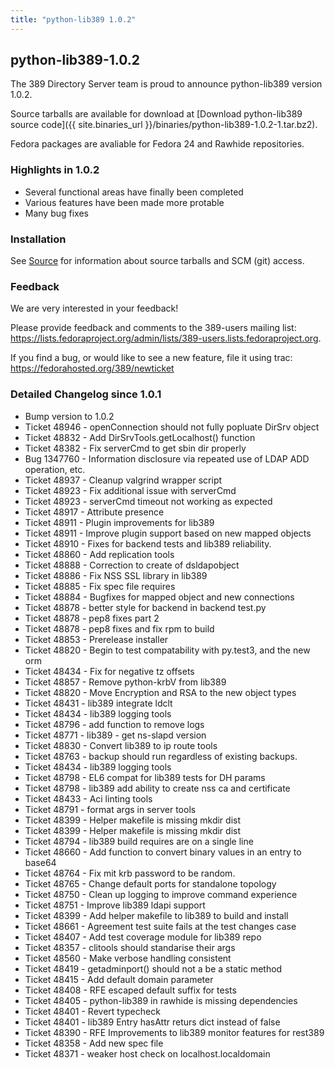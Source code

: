 ```yaml
---
title: "python-lib389 1.0.2"
---
```


python-lib389-1.0.2
-------------

The 389 Directory Server team is proud to announce python-lib389 version 1.0.2.

Source tarballs are available for download at [Download python-lib389 source code]({{ site.binaries_url }}/binaries/python-lib389-1.0.2-1.tar.bz2).

Fedora packages are avaliable for Fedora 24 and Rawhide repositories.

### Highlights in 1.0.2

- Several functional areas have finally been completed
- Various features have been made more protable
- Many bug fixes

### Installation

See [Source](../development/source.html) for information about source tarballs and SCM (git) access.

### Feedback

We are very interested in your feedback!

Please provide feedback and comments to the 389-users mailing list: <https://lists.fedoraproject.org/admin/lists/389-users.lists.fedoraproject.org>.

If you find a bug, or would like to see a new feature, file it using trac: <https://fedorahosted.org/389/newticket>

### Detailed Changelog since  1.0.1

- Bump version to 1.0.2
- Ticket 48946 - openConnection should not fully popluate DirSrv object
- Ticket 48832 - Add DirSrvTools.getLocalhost() function
- Ticket 48382 - Fix serverCmd to get sbin dir properly
- Bug 1347760 - Information disclosure via repeated use of LDAP ADD operation, etc.
- Ticket 48937 - Cleanup valgrind wrapper script
- Ticket 48923 - Fix additional issue with serverCmd
- Ticket 48923 - serverCmd timeout not working as expected
- Ticket 48917 - Attribute presence
- Ticket 48911 - Plugin improvements for lib389
- Ticket 48911 - Improve plugin support based on new mapped objects
- Ticket 48910 - Fixes for backend tests and lib389 reliability.
- Ticket 48860 - Add replication tools
- Ticket 48888 - Correction to create of dsldapobject
- Ticket 48886 - Fix NSS SSL library in lib389
- Ticket 48885 - Fix spec file requires
- Ticket 48884 - Bugfixes for mapped object and new connections
- Ticket 48878 - better style for backend in backend test.py
- Ticket 48878 - pep8 fixes part 2
- Ticket 48878 - pep8 fixes and fix rpm to build
- Ticket 48853 - Prerelease installer
- Ticket 48820 - Begin to test compatability with py.test3, and the new orm
- Ticket 48434 - Fix for negative tz offsets
- Ticket 48857 - Remove python-krbV from lib389
- Ticket 48820 - Move Encryption and RSA to the new object types
- Ticket 48431 - lib389 integrate ldclt
- Ticket 48434 - lib389 logging tools
- Ticket 48796 - add function to remove logs
- Ticket 48771 - lib389 - get ns-slapd version
- Ticket 48830 - Convert lib389 to ip route tools
- Ticket 48763 - backup should run regardless of existing backups.
- Ticket 48434 - lib389 logging tools
- Ticket 48798 - EL6 compat for lib389 tests for DH params
- Ticket 48798 - lib389 add ability to create nss ca and certificate
- Ticket 48433 - Aci linting tools
- Ticket 48791 - format args in server tools
- Ticket 48399 - Helper makefile is missing mkdir dist
- Ticket 48399 - Helper makefile is missing mkdir dist
- Ticket 48794 - lib389 build requires are on a single line
- Ticket 48660 - Add function to convert binary values in an entry to base64
- Ticket 48764 - Fix mit krb password to be random.
- Ticket 48765 - Change default ports for standalone topology
- Ticket 48750 - Clean up logging to improve command experience
- Ticket 48751 - Improve lib389 ldapi support
- Ticket 48399 - Add helper makefile to lib389 to build and install
- Ticket 48661 - Agreement test suite fails at the test changes case
- Ticket 48407 - Add test coverage module for lib389 repo
- Ticket 48357 - clitools should standarise their args
- Ticket 48560 - Make verbose handling consistent
- Ticket 48419 - getadminport() should not a be a static method
- Ticket 48415 - Add default domain parameter
- Ticket 48408 - RFE escaped default suffix for tests
- Ticket 48405 - python-lib389 in rawhide is missing dependencies
- Ticket 48401 - Revert typecheck
- Ticket 48401 - lib389 Entry hasAttr returs dict instead of false
- Ticket 48390 - RFE Improvements to lib389 monitor features for rest389
- Ticket 48358 - Add new spec file
- Ticket 48371 - weaker host check on localhost.localdomain


